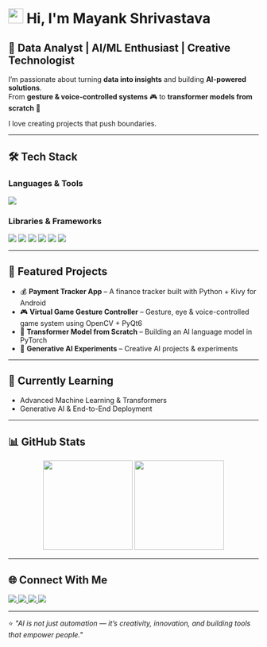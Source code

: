 # <img src="https://raw.githubusercontent.com/MartinHeinz/MartinHeinz/master/wave.gif" width="30px" height="30px">  Hi, I'm Mayank Shrivastava  

## 🚀 Data Analyst | AI/ML Enthusiast | Creative Technologist  

I’m passionate about turning **data into insights** and building **AI-powered solutions**.  
From **gesture & voice-controlled systems** 🎮 to **transformer models from scratch** 🤖 

I love creating projects that push boundaries.  

---

## 🛠️ Tech Stack  

### Languages & Tools  
<p align="left">
  <img src="https://skillicons.dev/icons?i=python,cpp,js,html,css,sqlite,git,github,vscode,jupyter" />
</p>

### Libraries & Frameworks  
<p align="left">
  <img src="https://skillicons.dev/icons?i=pytorch,tensorflow" />
  <img src="https://img.shields.io/badge/Scikit--learn-F7931E?style=for-the-badge&logo=scikit-learn&logoColor=white"/>
  <img src="https://img.shields.io/badge/OpenCV-5C3EE8?style=for-the-badge&logo=opencv&logoColor=white"/>
  <img src="https://img.shields.io/badge/MediaPipe-009688?style=for-the-badge&logo=google&logoColor=white"/>
  <img src="https://img.shields.io/badge/Pandas-150458?style=for-the-badge&logo=pandas&logoColor=white"/>
  <img src="https://img.shields.io/badge/Numpy-013243?style=for-the-badge&logo=numpy&logoColor=white"/>
</p>

---

## 📌 Featured Projects  
- 💰 **Payment Tracker App** – A finance tracker built with Python + Kivy for Android  
- 🎮 **Virtual Game Gesture Controller** – Gesture, eye & voice-controlled game system using OpenCV + PyQt6  
- 🤖 **Transformer Model from Scratch** – Building an AI language model in PyTorch  
- 🎨 **Generative AI Experiments** – Creative AI projects & experiments  

---

## 🌱 Currently Learning  
- Advanced Machine Learning & Transformers  
- Generative AI & End-to-End Deployment  

---

## 📊 GitHub Stats  

<p align="center">
  <img src="https://github-readme-stats.vercel.app/api?username=MayankShrivastava&show_icons=true&theme=tokyonight" height="180"/>
  <img src="https://github-readme-stats.vercel.app/api/top-langs/?username=MayankShrivastava&layout=compact&theme=tokyonight" height="180"/>
</p>

---

## 🌐 Connect With Me  

<p align="left">
  <a href="https://www.linkedin.com/in/mayank-shrivastava-681974234/" target="_blank">
    <img src="https://img.shields.io/badge/LinkedIn-0077B5?style=for-the-badge&logo=linkedin&logoColor=white"/>
  </a>
  <a href="https://leetcode.com/u/mayk9252m/" target="_blank">
    <img src="https://img.shields.io/badge/LeetCode-FFA116?style=for-the-badge&logo=leetcode&logoColor=white"/>
  </a>
  <a href="https://www.kaggle.com/mayank2005" target="_blank">
    <img src="https://img.shields.io/badge/Kaggle-20BEFF?style=for-the-badge&logo=kaggle&logoColor=white"/>
  </a>
  <a href="mayankshrivastava179@gmail.com">
    <img src="https://img.shields.io/badge/Email-D14836?style=for-the-badge&logo=gmail&logoColor=white"/>
  </a>
</p>

---

⭐️ *"AI is not just automation — it’s creativity, innovation, and building tools that empower people."*  
